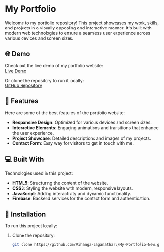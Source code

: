 # My Portfolio

Welcome to my portfolio repository! This project showcases my work, skills, and projects in a visually appealing and interactive manner. It's built with modern web technologies to ensure a seamless user experience across various devices and screen sizes. 

## 🌐 Demo

Check out the live demo of my portfolio website:  
[Live Demo](https://http://orionwave.me/My-Portfolio-New/t)

Or clone the repository to run it locally:  
[GitHub Repository](https://github.com/Vihanga-Gaganatharu/My-Portfolio-New.git)

## 🧐 Features

Here are some of the best features of the portfolio website:

- **Responsive Design**: Optimized for various devices and screen sizes.
- **Interactive Elements**: Engaging animations and transitions that enhance the user experience.
- **Project Showcase**: Detailed descriptions and images of my projects.
- **Contact Form**: Easy way for visitors to get in touch with me.

## 💻 Built With

Technologies used in this project:

- **HTML5**: Structuring the content of the website.
- **CSS3**: Styling the website with modern, responsive layouts.
- **JavaScript**: Adding interactivity and dynamic functionality.
- **Firebase**: Backend services for the contact form and authentication.

## 🔧 Installation

To run this project locally:

1. Clone the repository:
   ```bash
   git clone https://github.com/Vihanga-Gaganatharu/My-Portfolio-New.git
